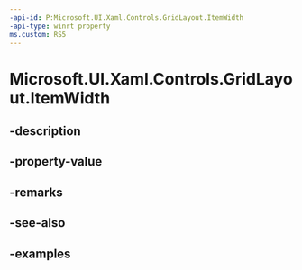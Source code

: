 ```yaml
---
-api-id: P:Microsoft.UI.Xaml.Controls.GridLayout.ItemWidth
-api-type: winrt property
ms.custom: RS5
---
```


<!-- Property syntax.
public double ItemWidth { get;  set; }
-->

# Microsoft.UI.Xaml.Controls.GridLayout.ItemWidth

## -description

## -property-value

## -remarks

## -see-also

## -examples

